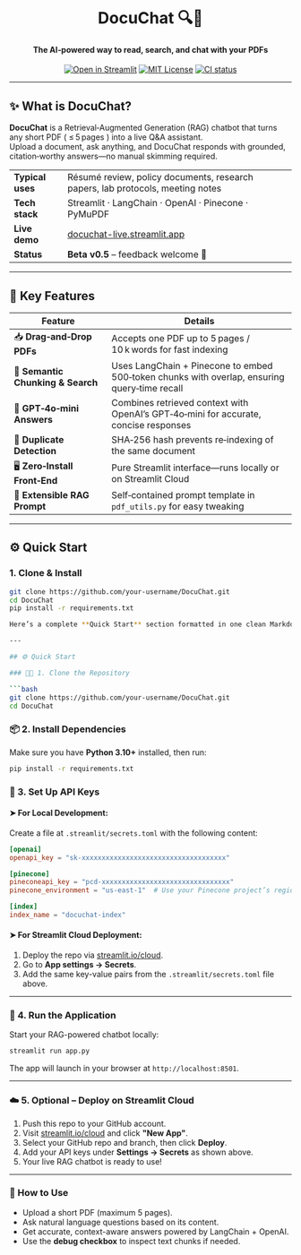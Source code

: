 <!-- ------------------------------------------------------------------- -->
<!--    DocuChat – README                                                -->
<!-- ------------------------------------------------------------------- -->

<h1 align="center">DocuChat 🔍💬</h1>
<h4 align="center">The AI‑powered way to read, search, and chat with your PDFs</h4>

<p align="center">
  <a href="https://docuchat-live.streamlit.app/" target="_blank"><img alt="Open in Streamlit" src="https://static.streamlit.io/badges/streamlit_badge_black_white.svg"></a>
  <a href="https://github.com/your‑username/DocuChat/blob/main/LICENSE"><img alt="MIT License" src="https://img.shields.io/badge/License-MIT-green.svg"></a>
  <a href="https://github.com/your‑username/DocuChat/actions"><img alt="CI status" src="https://github.com/your‑username/DocuChat/actions/workflows/ci.yml/badge.svg"></a>
</p>

---

## ✨ What is DocuChat?

**DocuChat** is a Retrieval‑Augmented Generation (RAG) chatbot that turns any short PDF ( ≤ 5 pages ) into a live Q&A assistant.  
Upload a document, ask anything, and DocuChat responds with grounded, citation‑worthy answers—no manual skimming required.

|                      |                                                                               |
|----------------------|-------------------------------------------------------------------------------|
| **Typical uses**     | Résumé review, policy documents, research papers, lab protocols, meeting notes |
| **Tech stack**       | Streamlit · LangChain · OpenAI · Pinecone · PyMuPDF                            |
| **Live demo**        | [docuchat-live.streamlit.app](https://docuchat-live.streamlit.app/)                      |
| **Status**           | **Beta v0.5** – feedback welcome 🙌                                           |

---

## 🚀 Key Features

| Feature | Details |
|---------|---------|
| 📥 **Drag‑and‑Drop PDFs** | Accepts one PDF up to 5 pages / 10 k words for fast indexing |
| 🔎 **Semantic Chunking & Search** | Uses LangChain + Pinecone to embed 500‑token chunks with overlap, ensuring query‑time recall |
| 💬 **GPT‑4o‑mini Answers** | Combines retrieved context with OpenAI’s GPT‑4o‑mini for accurate, concise responses |
| 🔄 **Duplicate Detection** | SHA‑256 hash prevents re‑indexing of the same document |
| 🖥 **Zero‑Install Front‑End** | Pure Streamlit interface—runs locally or on Streamlit Cloud |
| 📝 **Extensible RAG Prompt** | Self‑contained prompt template in `pdf_utils.py` for easy tweaking |

---

## ⚙️ Quick Start

### 1. Clone & Install

```bash
git clone https://github.com/your‑username/DocuChat.git
cd DocuChat
pip install -r requirements.txt

Here’s a complete **Quick Start** section formatted in one clean Markdown structure. You can directly paste this into your `README.md` **after the Key Features** section:

---

## ⚙️ Quick Start

### 🧑‍💻 1. Clone the Repository

```bash
git clone https://github.com/your-username/DocuChat.git
cd DocuChat
```

### 📦 2. Install Dependencies

Make sure you have **Python 3.10+** installed, then run:

```bash
pip install -r requirements.txt
```

### 🔐 3. Set Up API Keys

#### ➤ For Local Development:

Create a file at `.streamlit/secrets.toml` with the following content:

```toml
[openai]
openapi_key = "sk-xxxxxxxxxxxxxxxxxxxxxxxxxxxxxxxxxxxx"

[pinecone]
pineconeapi_key = "pcd-xxxxxxxxxxxxxxxxxxxxxxxxxxxxxxxx"
pinecone_environment = "us-east-1"  # Use your Pinecone project’s region

[index]
index_name = "docuchat-index"
```

#### ➤ For Streamlit Cloud Deployment:

1. Deploy the repo via [streamlit.io/cloud](https://streamlit.io/cloud).
2. Go to **App settings → Secrets**.
3. Add the same key-value pairs from the `.streamlit/secrets.toml` file above.

---

### 🚀 4. Run the Application

Start your RAG-powered chatbot locally:

```bash
streamlit run app.py
```

The app will launch in your browser at `http://localhost:8501`.

---

### ☁️ 5. Optional – Deploy on Streamlit Cloud

1. Push this repo to your GitHub account.
2. Visit [streamlit.io/cloud](https://streamlit.io/cloud) and click **"New App"**.
3. Select your GitHub repo and branch, then click **Deploy**.
4. Add your API keys under **Settings → Secrets** as shown above.
5. Your live RAG chatbot is ready to use!

---

### 🧪 How to Use

* Upload a short PDF (maximum 5 pages).
* Ask natural language questions based on its content.
* Get accurate, context-aware answers powered by LangChain + OpenAI.
* Use the **debug checkbox** to inspect text chunks if needed.



